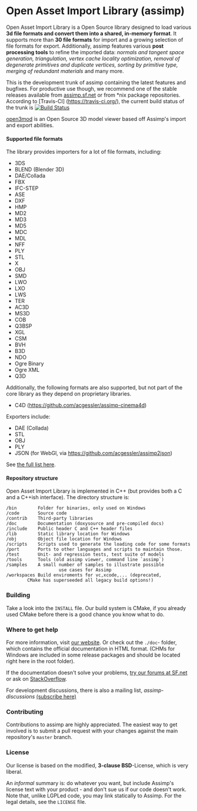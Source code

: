 Open Asset Import Library (assimp) 
========

Open Asset Import Library is a Open Source library designed to load various __3d file formats and convert them into a shared, in-memory format__. It supports more than __30 file formats__ for import and a growing selection of file formats for export. Additionally, assimp features various __post processing tools__ to refine the imported data: _normals and tangent space generation, triangulation, vertex cache locality optimization, removal of degenerate primitives and duplicate vertices, sorting by primitive type, merging of redundant materials_ and many more.

This is the development trunk of assimp containing the latest features and bugfixes. For productive use though, we recommend one of the stable releases available from [assimp.sf.net](http://assimp.sf.net) or from *nix package repositories. According to [Travis-CI] (https://travis-ci.org/), the current build status of the trunk is [![Build Status](https://travis-ci.org/assimp/assimp.png)](https://travis-ci.org/assimp/assimp)

[open3mod](https://github.com/acgessler/open3mod) is an Open Source 3D model viewer based off Assimp's import and export abilities.

#### Supported file formats ####

The library provides importers for a lot of file formats, including:

- 3DS
- BLEND (Blender 3D)
- DAE/Collada
- FBX
- IFC-STEP 
- ASE
- DXF
- HMP
- MD2
- MD3 
- MD5
- MDC
- MDL
- NFF
- PLY
- STL
- X 
- OBJ 
- SMD
- LWO 
- LXO 
- LWS  
- TER 
- AC3D 
- MS3D 
- COB
- Q3BSP
- XGL
- CSM
- BVH
- B3D
- NDO
- Ogre Binary
- Ogre XML
- Q3D
 
Additionally, the following formats are also supported, but not part of the core library as they depend on proprietary libraries.

- C4D (https://github.com/acgessler/assimp-cinema4d)

Exporters include:

- DAE (Collada)
- STL
- OBJ
- PLY
- JSON (for WebGl, via https://github.com/acgessler/assimp2json)
	
See [the full list here](http://assimp.sourceforge.net/main_features_formats.html).



#### Repository structure ####


Open Asset Import Library is implemented in C++ (but provides both a C and a 
C++ish interface). The directory structure is:

	/bin		Folder for binaries, only used on Windows
	/code		Source code
	/contrib	Third-party libraries
	/doc		Documentation (doxysource and pre-compiled docs)
	/include	Public header C and C++ header files
	/lib		Static library location for Windows
	/obj		Object file location for Windows
	/scripts 	Scripts used to generate the loading code for some formats
	/port		Ports to other languages and scripts to maintain those.
	/test		Unit- and regression tests, test suite of models
	/tools		Tools (old assimp viewer, command line `assimp`)
	/samples	A small number of samples to illustrate possible 
                        use cases for Assimp
	/workspaces	Build enviroments for vc,xcode,... (deprecated,
			CMake has superseeded all legacy build options!)



### Building ###


Take a look into the `INSTALL` file. Our build system is CMake, if you already used CMake before there is a good chance you know what to do.


### Where to get help ###


For more information, visit [our website](http://assimp.sourceforge.net/). Or check out the `./doc`- folder, which contains the official documentation in HTML format.
(CHMs for Windows are included in some release packages and should be located right here in the root folder).

If the documentation doesn't solve your problems, 
[try our forums at SF.net](http://sourceforge.net/p/assimp/discussion/817654) or ask on
[StackOverflow](http://stackoverflow.com/questions/tagged/assimp?sort=newest).

For development discussions, there is also a mailing list, _assimp-discussions_
  [(subscribe here)]( https://lists.sourceforge.net/lists/listinfo/assimp-discussions) 

### Contributing ###

Contributions to assimp are highly appreciated. The easiest way to get involved is to submit 
a pull request with your changes against the main repository's `master` branch.


### License ###

Our license is based on the modified, __3-clause BSD__-License, which is very liberal. 

An _informal_ summary is: do whatever you want, but include Assimp's license text with your product - 
and don't sue us if our code doesn't work. Note that, unlike LGPLed code, you may link statically to Assimp.
For the legal details, see the `LICENSE` file. 

